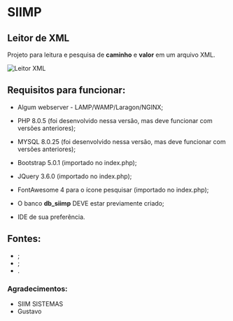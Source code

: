 # SIIMP
 ## Leitor de XML
 
 Projeto para leitura e pesquisa de **caminho** e **valor** em um arquivo XML.
 
 ![Leitor XML]()

  ## Requisitos para funcionar:
 * Algum webserver - LAMP/WAMP/Laragon/NGINX;
 * PHP 8.0.5 (foi desenvolvido nessa versão, mas deve funcionar com versões anteriores);
 * MYSQL 8.0.25 (foi desenvolvido nessa versão, mas deve funcionar com versões anteriores);
 * Bootstrap 5.0.1 (importado no index.php);
 * JQuery 3.6.0 (importado no index.php);
 * FontAwesome 4 para o ícone pesquisar (importado no index.php);

 * O banco **db_siimp** DEVE estar previamente criado;

 * IDE de sua preferência.

 ## Fontes:

 - ;
 - ;
 - .
 
 ### Agradecimentos:
 - SIIM SISTEMAS
 - Gustavo
